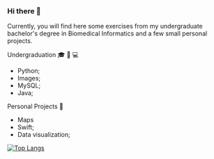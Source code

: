### Hi there 👋

Currently, you will find here some exercises from my undergraduate bachelor's degree in Biomedical Informatics and a few small personal projects.

Undergraduation 🎓 🧬 💻
- Python;
- Images;
- MySQL;
- Java;

Personal Projects 🔭
- Maps
- Swift;
- Data visualization;

[![Top Langs](https://github-readme-stats.vercel.app/api/top-langs/?username=alslemos&layout=compact)](https://github.com/anuraghazra/github-readme-stats)
<!--
**alslemos/alslemos** is a ✨ _special_ ✨ repository because its `README.md` (this file) appears on your GitHub profile.

Hello there!

-->
